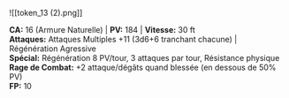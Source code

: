 
![[token_13 (2).png]]

**CA:** 16 (Armure Naturelle) | **PV:** 184 | **Vitesse:** 30 ft  
**Attaques:** Attaques Multiples +11 (3d6+6 tranchant chacune) | Régénération Agressive  
**Spécial:** Régénération 8 PV/tour, 3 attaques par tour, Résistance physique  
**Rage de Combat:** +2 attaque/dégâts quand blessée (en dessous de 50% PV)  
**FP:** 10